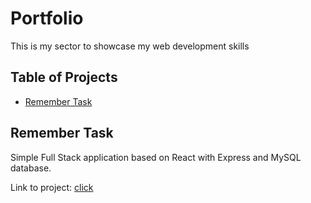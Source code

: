 # Portfolio
 
This is my sector to showcase my web development skills 

## Table of Projects
- [Remember Task](#remember-task)

## Remember Task 

Simple Full Stack application based on React with Express and MySQL database. <br/>


Link to project: [click](https://)
